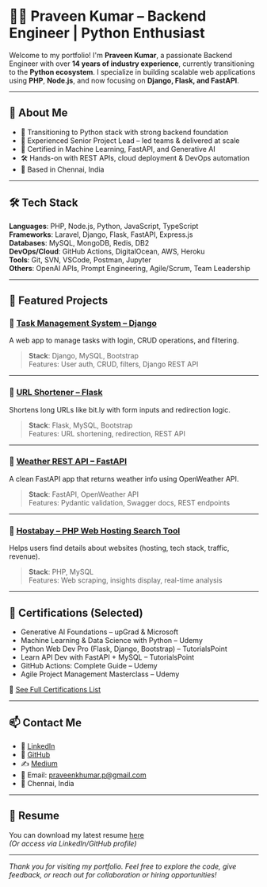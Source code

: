 # 👨‍💻 Praveen Kumar – Backend Engineer | Python Enthusiast

Welcome to my portfolio! I'm **Praveen Kumar**, a passionate Backend Engineer with over **14 years of industry experience**, currently transitioning to the **Python ecosystem**. I specialize in building scalable web applications using **PHP**, **Node.js**, and now focusing on **Django, Flask, and FastAPI**.

---

## 📌 About Me

- 🔁 Transitioning to Python stack with strong backend foundation
- 🚀 Experienced Senior Project Lead – led teams & delivered at scale
- 🧠 Certified in Machine Learning, FastAPI, and Generative AI
- 🛠️ Hands-on with REST APIs, cloud deployment & DevOps automation
- 📍 Based in Chennai, India

---

## 🛠️ Tech Stack

**Languages**: PHP, Node.js, Python, JavaScript, TypeScript  
**Frameworks**: Laravel, Django, Flask, FastAPI, Express.js  
**Databases**: MySQL, MongoDB, Redis, DB2  
**DevOps/Cloud**: GitHub Actions, DigitalOcean, AWS, Heroku  
**Tools**: Git, SVN, VSCode, Postman, Jupyter  
**Others**: OpenAI APIs, Prompt Engineering, Agile/Scrum, Team Leadership

---

## 🚀 Featured Projects

### 🔹 [Task Management System – Django](https://github.com/praveenkhumar/task_management_system)

A web app to manage tasks with login, CRUD operations, and filtering.

> **Stack**: Django, MySQL, Bootstrap  
> Features: User auth, CRUD, filters, Django REST API

---

### 🔹 [URL Shortener – Flask](https://github.com/praveenkhumar/url-shortener)

Shortens long URLs like bit.ly with form inputs and redirection logic.

> **Stack**: Flask, MySQL, Bootstrap  
> Features: URL shortening, redirection, REST API

---

### 🔹 [Weather REST API – FastAPI](https://github.com/praveenkhumar/fastapi-weather-project)

A clean FastAPI app that returns weather info using OpenWeather API.

> **Stack**: FastAPI, OpenWeather API  
> Features: Pydantic validation, Swagger docs, REST endpoints

---

### 🔹 [Hostabay – PHP Web Hosting Search Tool](https://www.hostabay.com)

Helps users find details about websites (hosting, tech stack, traffic, revenue).

> **Stack**: PHP, MySQL  
> Features: Web scraping, insights display, real-time analysis

---

## 📜 Certifications (Selected)

- Generative AI Foundations – upGrad & Microsoft
- Machine Learning & Data Science with Python – Udemy
- Python Web Dev Pro (Flask, Django, Bootstrap) – TutorialsPoint
- Learn API Dev with FastAPI + MySQL – TutorialsPoint
- GitHub Actions: Complete Guide – Udemy
- Agile Project Management Masterclass – Udemy

🔖 [See Full Certifications List](./certificates.md)

---

## 📫 Contact Me

- 🔗 [LinkedIn](https://linkedin.com/in/praveen-kumar-prabakaran)
- 💼 [GitHub](https://github.com/praveenkhumar)
- ✍️ [Medium](https://medium.com/@praveenkhumar)
- 📧 Email: praveenkhumar.p@gmail.com
- 📍 Chennai, India

---

## 📄 Resume

You can download my latest resume [here](./praveen_resume_june_2025.pdf)  
_(Or access via LinkedIn/GitHub profile)_

---

_Thank you for visiting my portfolio. Feel free to explore the code, give feedback, or reach out for collaboration or hiring opportunities!_
